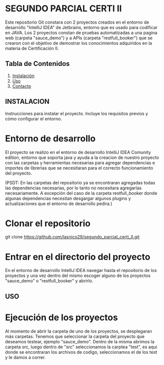 # SEGUNDO PARCIAL CERTI II

Este repositorio Git constara con 2 proyectos creados en el entorno de desarrollo "IntelliJ IDEA" de Jetbrains, entorno que es usado para codificar en JAVA. Los 2 proyectos constan de pruebas automatizadas a una pagina web (carpeta "sauce_demo") y a APIs (carpeta "restfull_booker") que se crearon con el objetivo de demostrar los conocimientos adquiridos en la materia de Certificación II.

## Tabla de Contenidos
1. [Instalación](#instalación)
2. [Uso](#uso)
3. [Contacto](#contacto)

## INSTALACION

Instrucciones para instalar el proyecto. Incluye los requisitos previos y cómo configurar el entorno.

# Entorno de desarrollo
El proyecto se realizo en el entorno de desarrollo IntelliJ IDEA Comunity edition, entorno que soporta java y ayuda a la creacion de nuestro proyecto con las carpetas y herramientas necesarias para agregar dependencias e importes de librerias que se necesitaran para el correcto funcionamiento del proyecto.

(PSDT: En las carpetas del repositorio ya se encontraran agregadas todas las dependencias necesarias, por lo tanto no necesitara agregarlas necesariamente. A excepción del caso de la carpeta restfull_booker donde algunas dependencias necesitan desgargar algunos plugins y actualizaciones que el entorno de desarrollo pedira.)

# Clonar el repositorio
git clone https://github.com/lasnico29/segundo_parcial_certi_II.git

# Entrar en el directorio del proyecto
En el entorno de desarrollo IntelliJ IDEA navegar hasta el repositorio de los proyectos y una vez dentro del mismo escoger alguno de los proyectos "sauce_demo" o "restfull_booker" y abrirlo. 

## USO

# Ejecución de los proyectos

Al momento de abrir la carpeta de uno de los proyectos, se desplegaran más carpetas. Tenemos que seleccionar la carpeta del proyecto que deseamos testear, ejemplo "sauce_demo". Dentro de la misma abrimos la carpeta src, luego dentro de "src" seleccionamos la carptea "test", es aqui donde se encontraran los archivos de codigo, seleccionamos el de los test y le damos a correr.